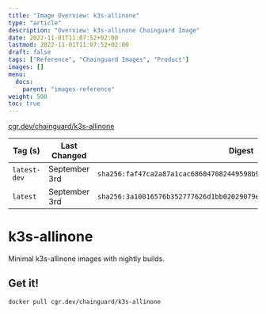 ```yaml
---
title: "Image Overview: k3s-allinone"
type: "article"
description: "Overview: k3s-allinone Chainguard Image"
date: 2022-11-01T11:07:52+02:00
lastmod: 2022-11-01T11:07:52+02:00
draft: false
tags: ["Reference", "Chainguard Images", "Product"]
images: []
menu:
  docs:
    parent: "images-reference"
weight: 500
toc: true
---
```


[cgr.dev/chainguard/k3s-allinone](https://github.com/chainguard-images/images/tree/main/images/k3s-allinone)

| Tag (s)       | Last Changed  | Digest                                                                    |
|---------------|---------------|---------------------------------------------------------------------------|
|  `latest-dev` | September 3rd | `sha256:faf47ca2a87a1cac686047082449598b9145e863a9ee65358218ee507e66cd42` |
|  `latest`     | September 3rd | `sha256:3a10016576b352777626d1bb02029079edf7414b31aa8bcb414112eb0339458b` |

# k3s-allinone

Minimal k3s-allinone images with nightly builds.

## Get it!

```shell
docker pull cgr.dev/chainguard/k3s-allinone
```
